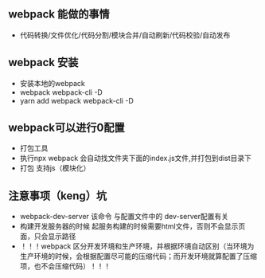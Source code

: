 ## webpack 能做的事情
- 代码转换/文件优化/代码分割/模块合并/自动刷新/代码校验/自动发布

## webpack 安装
- 安装本地的webpack
- webpack webpack-cli -D
- yarn add webpack webpack-cli -D

## webpack可以进行0配置
- 打包工具
- 执行npx webpack 会自动找文件夹下面的index.js文件,并打包到dist目录下
- 打包 支持js（模块化）



## 注意事项（keng）坑
- webpack-dev-server 该命令 与配置文件中的 dev-server配置有关
- 构建开发服务器的时候 起服务构建的时候需要html文件，否则不会显示页面，只会显示路径 
- ！！！webpack 区分开发环境和生产环境，并根据环境自动区别（当环境为生产环境的时候，会根据配置尽可能的压缩代码；而开发环境就算配置了压缩项，也不会压缩代码）！！！

